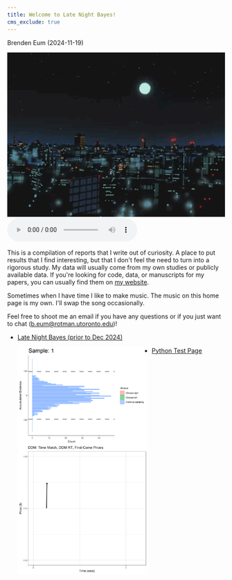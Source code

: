 ```yaml
---
title: Welcome to Late Night Bayes!
cms_exclude: true
---
```


Brenden Eum (2024-11-19)

<img src="images_for_links/latenightbayes_home.gif" style="width: 600px; height: auto; margin: 0 auto;" />

<audio controls>
  <source src="aruarian_dance_remix.mp3" type="audio/mpeg">
</audio>

This is a compilation of reports that I write out of curiosity. A place to put results that I find interesting, but that I don't feel the need to turn into a rigorous study. My data will usually come from my own studies or publicly available data. If you're looking for code, data, or manuscripts for my papers, you can usually find them on [my website](brendeneum.com).

Sometimes when I have time I like to make music. The music on this home page is my own. I'll swap the song occasionally.

Feel free to shoot me an email if you have any questions or if you just want to chat (b.eum@rotman.utoronto.edu)!

- [Late Night Bayes (prior to Dec 2024)](https://latenightbayes.com/)
   <div class="link-with-image">
       <a href="https://latenightbayes.com/" target="_blank">
           <img src="images_for_links/dcb-collapsingbounds.gif" style="width: 300px; height: auto; float: left; margin-right: 10px" />
       </a>
   </div>

- [Python Test Page](https://latenightbayes-python-test.netlify.app)
   <div class="link-with-image">
       <a href="https://latenightbayes-python-test.netlify.app" target="_blank">
           <img src="images_for_links/python_test.gif" style="width: 300px; height: auto; float: left; margin-right: 10px;" />
       </a>
   </div>